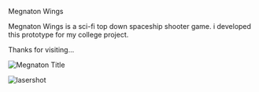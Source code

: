 Megnaton Wings

Megnaton Wings is a sci-fi top down spaceship shooter game. i developed this prototype for my college project.

Thanks for visiting...

![Megnaton Title](https://user-images.githubusercontent.com/51854903/156388298-8d217600-b205-4544-9e28-8e665385c588.jpg)

![lasershot](https://user-images.githubusercontent.com/51854903/158100572-42020cd7-990b-4379-b07b-1d12d901681f.jpg)

